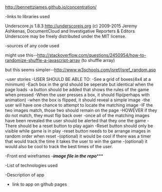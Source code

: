 http://bennettzjames.github.io/concentration/

-links to libraries used

Underscore.js 1.8.3
http://underscorejs.org
(c) 2009-2015 Jeremy Ashkenas, DocumentCloud and Investigative Reporters & Editors
Underscore may be freely distributed under the MIT license.






-sources of any code used


might use this--http://stackoverflow.com/questions/2450954/how-to-randomize-shuffle-a-javascript-array (to shuffle array)

but this seems simpler--http://www.w3schools.com/jsref/jsref_random.asp


-user stories
	-USER SHOULD BE ABLE TO:
		-See a grid of boxes(4x4 at a minimum)
		-Each box in the grid should be seperate but identical when the page loads
		-a button should be added that shows the rules of the game when pressed
		-When the user presses a box, it should flip(perhaps with animation)
		-when the box is flipped, it should reveal a simple image
		-the user will have one chance to attempt to locate the matching image
		-IF the two images match, those two should remain on the page
		-HOWEVER if they do not match, they must flip back over
		-once all of the matching images have been revealed the user should be alerted that they one the game
		-There should be a reset button to play again
		-Reset button should only be visible while game is in play
		-reset button needs to be arrange images in random order when reset
		-(optional) it would be cool if there was a timer that would track the time it takes the user to win the game
		-(optional) it would also be cool to track the best times of the user. 

-Front end wireframes
	-***image file in the repo******

-List of technologies used

-Description of app

- link to app on github pages